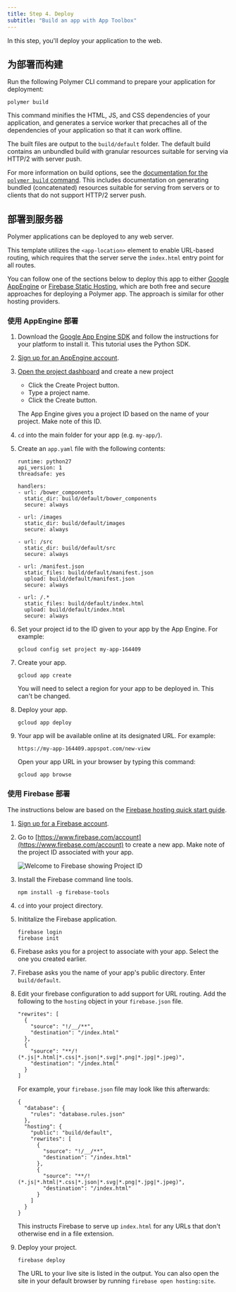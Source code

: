 ```yaml
---
title: Step 4. Deploy
subtitle: "Build an app with App Toolbox"
---
```


<!-- toc -->

In this step, you'll deploy your application to the web.

## 为部署而构建

Run the following Polymer CLI command to prepare your
application for deployment:

    polymer build

This command  minifies the HTML, JS, and CSS dependencies of your application,
and generates a service worker that precaches all of the dependencies
of your application so that it can work offline.

The built files are output to the `build/default` folder. The default build contains an unbundled
build with granular resources suitable for serving via HTTP/2 with server push. 

For more information on build options, see the [documentation for the `polymer build` command](/2.0/docs/tools/polymer-cli#build).
This includes documentation on generating bundled (concatenated) resources suitable for
serving from servers or to clients that do not support HTTP/2 server push.

## 部署到服务器

Polymer applications can be deployed to any web server.

This template utilizes the `<app-location>` element to enable URL-based routing,
which requires that the server serve the `index.html` entry point for all
routes.

You can follow one of the sections below to deploy this app to either
[Google AppEngine](https://cloud.google.com/appengine) or [Firebase
Static Hosting](https://www.firebase.com/docs/hosting/), which are both free and
secure approaches for deploying a Polymer app.  The approach
is similar for other hosting providers.

### 使用 AppEngine 部署

1.  Download the [Google App Engine SDK](https://cloud.google.com/appengine/downloads)
and follow the instructions for your platform to install it. This tutorial uses the Python SDK.

1.  [Sign up for an AppEngine account](https://cloud.google.com/appengine).

1.  [Open the project dashboard](https://console.cloud.google.com/iam-admin/projects)
and create a new project

    * Click the Create Project button.
    * Type a project name.
    * Click the Create button.
    
    The App Engine gives you a project ID based on the name of your project.
    Make note of this ID.

1.  `cd` into the main folder for your app (e.g. `my-app/`).

1. Create an `app.yaml` file with the following contents:

    ```
    runtime: python27
    api_version: 1
    threadsafe: yes

    handlers:
    - url: /bower_components
      static_dir: build/default/bower_components
      secure: always

    - url: /images
      static_dir: build/default/images
      secure: always

    - url: /src
      static_dir: build/default/src
      secure: always

    - url: /manifest.json
      static_files: build/default/manifest.json
      upload: build/default/manifest.json
      secure: always

    - url: /.*
      static_files: build/default/index.html
      upload: build/default/index.html
      secure: always
    ```

1.  Set your project id to the ID given to your app by the App Engine. For example:
    ````
    gcloud config set project my-app-164409
    ````

1. Create your app.
    ````
    gcloud app create
    ````
	
    You will need to select a region for your app to be deployed in. This can't be changed.

1. Deploy your app.

    ````
    gcloud app deploy
    ````

1. Your app will be available online at its designated URL. For example:

    ````
    https://my-app-164409.appspot.com/new-view
    ````

    Open your app URL in your browser by typing this command:

    ````
    gcloud app browse
    ````

### 使用 Firebase 部署

The instructions below are based on the [Firebase hosting quick start
guide](https://www.firebase.com/docs/hosting/quickstart.html).

1.  [Sign up for a Firebase account](https://www.firebase.com/signup/).

1.  Go to [https://www.firebase.com/account](https://www.firebase.com/account) to create a new app. Make note of the project ID associated with your app.

    ![Welcome to Firebase showing Project ID](/images/2.0/toolbox/welcome-firebase.png)

1.  Install the Firebase command line tools.

        npm install -g firebase-tools

1.  `cd` into your project directory.

1.  Inititalize the Firebase application.

        firebase login
        firebase init

1.  Firebase asks you for a project to associate with your app. Select the one you created earlier.

1.  Firebase asks you the name of your app's public directory. Enter
    `build/default`.

1.  Edit your firebase configuration to add support for URL routing.  Add
    the following to the `hosting` object in your `firebase.json` file.

    ```
    "rewrites": [
      {
        "source": "!/__/**",
        "destination": "/index.html"
      },
      {
        "source": "**/!(*.js|*.html|*.css|*.json|*.svg|*.png|*.jpg|*.jpeg)",
        "destination": "/index.html"
      }
    ]
    ```

    For example, your `firebase.json` file may look like this afterwards:
	
    ```
    {
      "database": {
        "rules": "database.rules.json"
      },
      "hosting": {
        "public": "build/default",
        "rewrites": [
          {
            "source": "!/__/**",
            "destination": "/index.html"
          },
          {
            "source": "**/!(*.js|*.html|*.css|*.json|*.svg|*.png|*.jpg|*.jpeg)",
            "destination": "/index.html"
          }
        ]
      }
    }
    ```	

    This instructs Firebase to serve up `index.html` for any URLs that don't
    otherwise end in a file extension.

1.  Deploy your project.

        firebase deploy

    The URL to your live site is listed in the output. You can also open
    the site in your default browser by running `firebase open hosting:site`.

